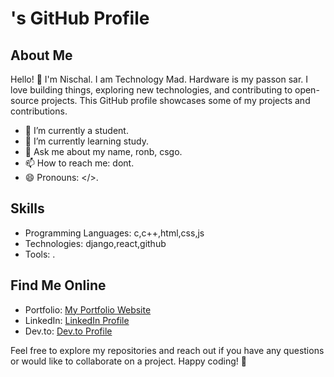# <Your Name>'s GitHub Profile

## About Me

Hello! 👋 I'm Nischal. I am Technology Mad. Hardware is my passon sar. I love building things, exploring new technologies, and contributing to open-source projects. This GitHub profile showcases some of my projects and contributions.

- 🔭 I’m currently a student.
- 🌱 I’m currently learning study.
- 💬 Ask me about my name, ronb, csgo.
- 📫 How to reach me: dont.
- 😄 Pronouns: </>.

<!--## My Projects

Here are some of my notable projects:

### [Project 1](link-to-project-1-repo)

_Description of Project 1._

### [Project 2](link-to-project-2-repo)

_Description of Project 2._

### [Project 3](link-to-project-3-repo)

_Description of Project 3._

## Open Source Contributions

I believe in the power of open-source software and the community. Here are some of my contributions to open-source projects:

- [Contribution 1](link-to-contribution-1)
- [Contribution 2](link-to-contribution-2)
- [Contribution 3](link-to-contribution-3)-->

## Skills

- Programming Languages: c,c++,html,css,js
- Technologies: django,react,github
- Tools: <List of Development Tools you use>.

## Find Me Online

- Portfolio: [My Portfolio Website](nischallamichhane.com.np)
- LinkedIn: [LinkedIn Profile](https://www.linkedin.com/in/nischal-lamichhane-b34789255/)
- Dev.to: [Dev.to Profile](https://dev.to/hehenischal)

Feel free to explore my repositories and reach out if you have any questions or would like to collaborate on a project. Happy coding! 🚀

